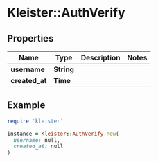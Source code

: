 # Kleister::AuthVerify

## Properties

| Name | Type | Description | Notes |
| ---- | ---- | ----------- | ----- |
| **username** | **String** |  |  |
| **created_at** | **Time** |  |  |

## Example

```ruby
require 'kleister'

instance = Kleister::AuthVerify.new(
  username: null,
  created_at: null
)
```

